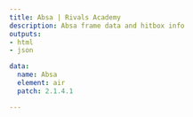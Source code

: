 ```yaml
---
title: Absa | Rivals Academy
description: Absa frame data and hitbox info
outputs:
- html
- json

data:
  name: Absa
  element: air
  patch: 2.1.4.1

---
```



